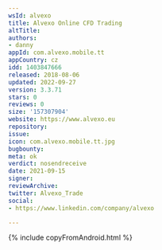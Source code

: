 ```yaml
---
wsId: alvexo
title: Alvexo Online CFD Trading
altTitle: 
authors:
- danny
appId: com.alvexo.mobile.tt
appCountry: cz
idd: 1403847666
released: 2018-08-06
updated: 2022-09-27
version: 3.3.71
stars: 0
reviews: 0
size: '157307904'
website: https://www.alvexo.eu
repository: 
issue: 
icon: com.alvexo.mobile.tt.jpg
bugbounty: 
meta: ok
verdict: nosendreceive
date: 2021-09-15
signer: 
reviewArchive: 
twitter: Alvexo_Trade
social:
- https://www.linkedin.com/company/alvexo

---
```


{% include copyFromAndroid.html %}